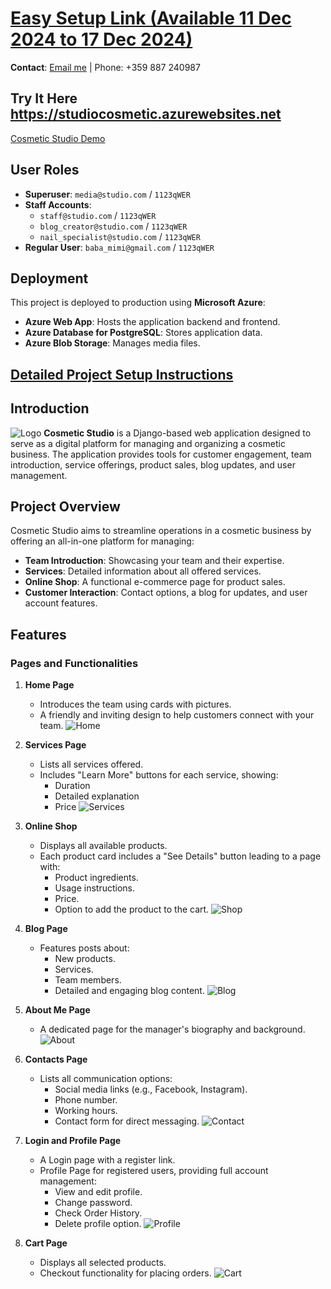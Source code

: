 # [Easy Setup Link (Available 11 Dec 2024 to 17 Dec 2024)](https://drive.google.com/drive/folders/17Geu2jOGJmN8ll45nLMxd6rXXSbc4KYj?usp=sharing)

**Contact**: [Email me](mailto:niklay.s.nikolov@gmail) | Phone: +359 887 240987

## Try It Here https://studiocosmetic.azurewebsites.net
[Cosmetic Studio Demo](https://studiocosmetic.azurewebsites.net)

## User Roles
- **Superuser**: `media@studio.com` / `1123qWER`
- **Staff Accounts**:
  - `staff@studio.com` / `1123qWER`
  - `blog_creator@studio.com` / `1123qWER`
  - `nail_specialist@studio.com` / `1123qWER`
- **Regular User**: `baba_mimi@gmail.com` / `1123qWER`

## Deployment
This project is deployed to production using **Microsoft Azure**:
- **Azure Web App**: Hosts the application backend and frontend.
- ****Azure Database for PostgreSQL****: Stores application data.
- **Azure Blob Storage**: Manages media files.

## [Detailed Project Setup Instructions](docs/project_setup.md)

## Introduction
![Logo](images_for_readme/intro.png)
**Cosmetic Studio** is a Django-based web application designed to serve as a digital platform for managing and organizing a cosmetic business. The application provides tools for customer engagement, team introduction, service offerings, product sales, blog updates, and user management.


## Project Overview
Cosmetic Studio aims to streamline operations in a cosmetic business by offering an all-in-one platform for managing:

- **Team Introduction**: Showcasing your team and their expertise.
- **Services**: Detailed information about all offered services.
- **Online Shop**: A functional e-commerce page for product sales.
- **Customer Interaction**: Contact options, a blog for updates, and user account features.

## Features

### Pages and Functionalities

1. **Home Page**
   - Introduces the team using cards with pictures.
   - A friendly and inviting design to help customers connect with your team.
   ![Home](images_for_readme/home.png)

2. **Services Page**
   - Lists all services offered.
   - Includes "Learn More" buttons for each service, showing:
     - Duration
     - Detailed explanation
     - Price
   ![Services](images_for_readme/services.png)

3. **Online Shop**
   - Displays all available products.
   - Each product card includes a "See Details" button leading to a page with:
     - Product ingredients.
     - Usage instructions.
     - Price.
     - Option to add the product to the cart.
   ![Shop](images_for_readme/shop.png)

4. **Blog Page**
   - Features posts about:
     - New products.
     - Services.
     - Team members.
     - Detailed and engaging blog content.
   ![Blog](images_for_readme/blog.png)

5. **About Me Page**
   - A dedicated page for the manager's biography and background.
   ![About](images_for_readme/about.png)

6. **Contacts Page**
   - Lists all communication options:
     - Social media links (e.g., Facebook, Instagram).
     - Phone number.
     - Working hours.
     - Contact form for direct messaging.
   ![Contact](images_for_readme/contact.png)

7. **Login and Profile Page**
   - A Login page with a register link.
   - Profile Page for registered users, providing full account management:
     - View and edit profile.
     - Change password.
     - Check Order History.
     - Delete profile option.
   ![Profile](images_for_readme/profile.png)

8. **Cart Page**
   - Displays all selected products.
   - Checkout functionality for placing orders.
   ![Cart](images_for_readme/cart.png)

## 
